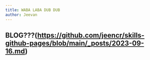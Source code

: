 ```yaml
---
title: WABA LABA DUB DUB
author: Jeevan
---
```

## BLOG???(https://github.com/jeencr/skills-github-pages/blob/main/_posts/2023-09-16.md)

